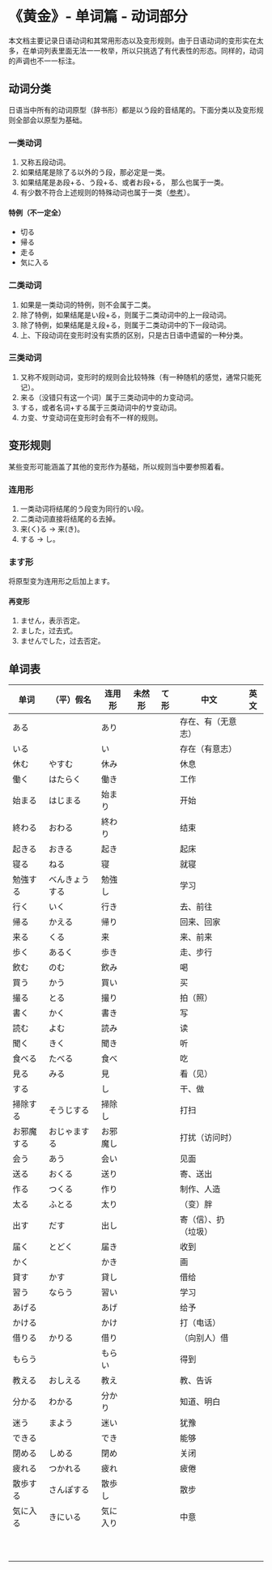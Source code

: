 # 《黄金》- 单词篇 - 动词部分

本文档主要记录日语动词和其常用形态以及变形规则。由于日语动词的变形实在太多，在单词列表里面无法一一枚举，所以只挑选了有代表性的形态。同样的，动词的声调也不一一标注。

## 动词分类
日语当中所有的动词原型（辞书形）都是以う段的音结尾的。下面分类以及变形规则全部会以原型为基础。

### 一类动词
1. 又称五段动词。
2. 如果结尾是除了る以外的う段，那必定是一类。
3. 如果结尾是あ段+る、う段+る、或者お段+る， 那么也属于一类。
4. 有少数不符合上述规则的特殊动词也属于一类（[参考](#特例)）。

#### 特例（不一定全）
* 切る
* 帰る
* 走る
* 気に入る

### 二类动词
1. 如果是一类动词的特例，则不会属于二类。
2. 除了特例，如果结尾是い段+る，则属于二类动词中的上一段动词。
3. 除了特例，如果结尾是え段+る，则属于二类动词中的下一段动词。
4. 上、下段动词在变形时没有实质的区别，只是古日语中遗留的一种分类。

### 三类动词
1. 又称不规则动词，变形时的规则会比较特殊（有一种随机的感觉，通常只能死记）。
2. 来る（没错只有这一个词）属于三类动词中的カ变动词。
3. する，或者名词+する属于三类动词中的サ变动词。
4. カ变、サ变动词在变形时会有不一样的规则。

## 变形规则
某些变形可能涵盖了其他的变形作为基础，所以规则当中要参照着看。

### 连用形
1. 一类动词将结尾的う段变为同行的い段。
2. 二类动词直接将结尾的る去掉。
3. 来(く)る -> 来(き)。
4. する -> し。

### ます形
将原型变为连用形之后加上ます。

#### 再变形
1. ません，表示否定。
2. ました，过去式。
3. ませんでした，过去否定。

## 单词表
| 单词       | （平）假名     | 连用形   | 未然形 | て形 | 中文                 | 英文 |
| ---------- | -------------- | -------- | ------ | ---- | -------------------- | ---- |
| ある       |                | あり     |        |      | 存在、有（无意志）   |      |
| いる       |                | い       |        |      | 存在（有意志）       |      |
| 休む       | やすむ         | 休み     |        |      | 休息                 |      |
| 働く       | はたらく       | 働き     |        |      | 工作                 |      |
| 始まる     | はじまる       | 始まり   |        |      | 开始                 |      |
| 終わる     | おわる         | 終わり   |        |      | 结束                 |      |
| 起きる     | おきる         | 起き     |        |      | 起床                 |      |
| 寝る       | ねる           | 寝       |        |      | 就寝                 |      |
| 勉強する   | べんきょうする | 勉強し   |        |      | 学习                 |      |
| 行く       | いく           | 行き     |        |      | 去、前往             |      |
| 帰る       | かえる         | 帰り     |        |      | 回来、回家           |      |
| 来る       | くる           | 来       |        |      | 来、前来             |      |
| 歩く       | あるく         | 歩き     |        |      | 走、步行             |      |
| 飲む       | のむ           | 飲み     |        |      | 喝                   |      |
| 買う       | かう           | 買い     |        |      | 买                   |      |
| 撮る       | とる           | 撮り     |        |      | 拍（照）             |      |
| 書く       | かく           | 書き     |        |      | 写                   |      |
| 読む       | よむ           | 読み     |        |      | 读                   |      |
| 聞く       | きく           | 聞き     |        |      | 听                   |      |
| 食べる     | たべる         | 食べ     |        |      | 吃                   |      |
| 見る       | みる           | 見       |        |      | 看（见）             |      |
| する       |                | し       |        |      | 干、做               |      |
| 掃除する   | そうじする     | 掃除し   |        |      | 打扫                 |      |
| お邪魔する | おじゃまする   | お邪魔し |        |      | 打扰（访问时）       |      |
| 会う       | あう           | 会い     |        |      | 见面                 |      |
| 送る       | おくる         | 送り     |        |      | 寄、送出             |      |
| 作る       | つくる         | 作り     |        |      | 制作、人造           |      |
| 太る       | ふとる         | 太り     |        |      | （变）胖             |      |
| 出す       | だす           | 出し     |        |      | 寄（信）、扔（垃圾） |      |
| 届く       | とどく         | 届き     |        |      | 收到                 |      |
| かく       |                | かき     |        |      | 画                   |      |
| 貸す       | かす           | 貸し     |        |      | 借给                 |      |
| 習う       | ならう         | 習い     |        |      | 学习                 |      |
| あげる     |                | あげ     |        |      | 给予                 |      |
| かける     |                | かけ     |        |      | 打（电话）           |      |
| 借りる     | かりる         | 借り     |        |      | （向别人）借         |      |
| もらう     |                | もらい   |        |      | 得到                 |      |
| 教える     | おしえる       | 教え     |        |      | 教、告诉             |      |
| 分かる     | わかる         | 分かり   |        |      | 知道、明白           |      |
| 迷う       | まよう         | 迷い     |        |      | 犹豫                 |      |
| できる     |                | でき     |        |      | 能够                 |      |
| 閉める     | しめる         | 閉め     |        |      | 关闭                 |      |
| 疲れる     | つかれる       | 疲れ     |        |      | 疲倦                 |      |
| 散歩する   | さんぽする     | 散歩し   |        |      | 散步                 |      |
| 気に入る   | きにいる       | 気に入り |        |      | 中意                 |      |
|            |                |          |        |      |                      |      |
|            |                |          |        |      |                      |      |
|            |                |          |        |      |                      |      |
|            |                |          |        |      |                      |      |
|            |                |          |        |      |                      |      |
|            |                |          |        |      |                      |      |
|            |                |          |        |      |                      |      |
|            |                |          |        |      |                      |      |
|            |                |          |        |      |                      |      |
|            |                |          |        |      |                      |      |
